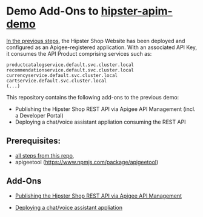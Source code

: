 # Demo Add-Ons to [hipster-apim-demo](https://github.com/mukundha/hipster-apim-demo)

[In the previous steps](https://github.com/mukundha/hipster-apim-demo), the Hipster Shop Website has been deployed and configured as an Apigee-registered application. With an associated API Key, it consumes the API Product comprising services such as:
```
productcatalogservice.default.svc.cluster.local
recommendationservice.default.svc.cluster.local
currencyservice.default.svc.cluster.local
cartservice.default.svc.cluster.local
(...)
```

This repository contains the following add-ons to the previous demo:
- Publishing the Hipster Shop REST API via Apigee API Management (incl. a Developer Portal)
- Deploying a chat/voice assistant appliation consuming the REST API


## Prerequisites:
- [all steps from this repo](https://github.com/mukundha/hipster-apim-demo),
- apigeetool (https://www.npmjs.com/package/apigeetool)


## Add-Ons

- [Publishing the Hipster Shop REST API via Apigee API Management](https://github.com/mikesson/hipster-apim-demo-addons/managed-api)

- [Deploying a chat/voice assistant appliation](https://github.com/mikesson/hipster-apim-demo-addons/assistant-api)


